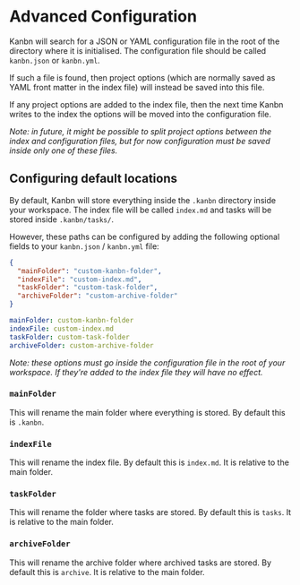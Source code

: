 # Advanced Configuration

Kanbn will search for a JSON or YAML configuration file in the root of the directory where it is initialised. The configuration file should be called `kanbn.json` or `kanbn.yml`.

If such a file is found, then project options (which are normally saved as YAML front matter in the index file) will instead be saved into this file.

If any project options are added to the index file, then the next time Kanbn writes to the index the options will be moved into the configuration file.

_Note: in future, it might be possible to split project options between the index and configuration files, but for now configuration must be saved inside only one of these files._

## Configuring default locations

By default, Kanbn will store everything inside the `.kanbn` directory inside your workspace. The index file will be called `index.md` and tasks will be stored inside `.kanbn/tasks/`.

However, these paths can be configured by adding the following optional fields to your `kanbn.json` / `kanbn.yml` file:

```json
{
  "mainFolder": "custom-kanbn-folder",
  "indexFile": "custom-index.md",
  "taskFolder": "custom-task-folder",
  "archiveFolder": "custom-archive-folder"
}
```
```yaml
mainFolder: custom-kanbn-folder
indexFile: custom-index.md
taskFolder: custom-task-folder
archiveFolder: custom-archive-folder
```

_Note: these options must go inside the configuration file in the root of your workspace. If they're added to the index file they will have no effect._

### `mainFolder`

This will rename the main folder where everything is stored. By default this is `.kanbn`.

### `indexFile`

This will rename the index file. By default this is `index.md`. It is relative to the main folder.

### `taskFolder`

This will rename the folder where tasks are stored. By default this is `tasks`. It is relative to the main folder.

### `archiveFolder`

This will rename the archive folder where archived tasks are stored. By default this is `archive`. It is relative to the main folder.
